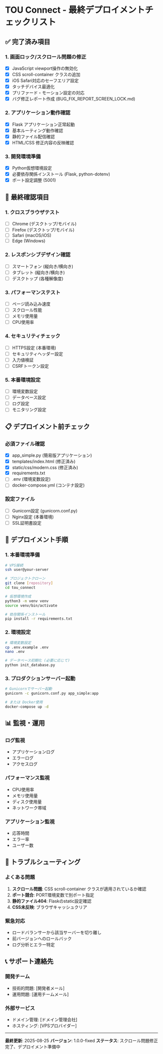 # TOU Connect - 最終デプロイメントチェックリスト

## ✅ 完了済み項目

### 1. 画面ロック/スクロール問題の修正
- [x] JavaScript viewport操作の無効化
- [x] CSS scroll-container クラスの追加
- [x] iOS Safari対応のセーフエリア設定
- [x] タッチデバイス最適化
- [x] プリファード・モーション設定の対応
- [x] バグ修正レポート作成 (BUG_FIX_REPORT_SCREEN_LOCK.md)

### 2. アプリケーション動作確認
- [x] Flask アプリケーション正常起動
- [x] 基本ルーティング動作確認
- [x] 静的ファイル配信確認
- [x] HTML/CSS 修正内容の反映確認

### 3. 開発環境準備
- [x] Python仮想環境設定
- [x] 必要依存関係インストール (Flask, python-dotenv)
- [x] ポート設定調整 (5001)

## 🔄 最終確認項目

### 1. クロスブラウザテスト
- [ ] Chrome (デスクトップ/モバイル)
- [ ] Firefox (デスクトップ/モバイル)
- [ ] Safari (macOS/iOS)
- [ ] Edge (Windows)

### 2. レスポンシブデザイン確認
- [ ] スマートフォン (縦向き/横向き)
- [ ] タブレット (縦向き/横向き)
- [ ] デスクトップ (各種解像度)

### 3. パフォーマンステスト
- [ ] ページ読み込み速度
- [ ] スクロール性能
- [ ] メモリ使用量
- [ ] CPU使用率

### 4. セキュリティチェック
- [ ] HTTPS設定 (本番環境)
- [ ] セキュリティヘッダー設定
- [ ] 入力値検証
- [ ] CSRFトークン設定

### 5. 本番環境設定
- [ ] 環境変数設定
- [ ] データベース設定
- [ ] ログ設定
- [ ] モニタリング設定

## 📋 デプロイメント前チェック

### 必須ファイル確認
- [x] app_simple.py (簡易版アプリケーション)
- [x] templates/index.html (修正済み)
- [x] static/css/modern.css (修正済み)
- [x] requirements.txt
- [ ] .env (環境変数設定)
- [ ] docker-compose.yml (コンテナ設定)

### 設定ファイル
- [ ] Gunicorn設定 (gunicorn.conf.py)
- [ ] Nginx設定 (本番環境)
- [ ] SSL証明書設定

## 🚀 デプロイメント手順

### 1. 本番環境準備
```bash
# VPS接続
ssh user@your-server

# プロジェクトクローン
git clone [repository]
cd tou_connect

# 仮想環境作成
python3 -m venv venv
source venv/bin/activate

# 依存関係インストール
pip install -r requirements.txt
```

### 2. 環境設定
```bash
# 環境変数設定
cp .env.example .env
nano .env

# データベース初期化 (必要に応じて)
python init_database.py
```

### 3. プロダクションサーバー起動
```bash
# Gunicornでサーバー起動
gunicorn -c gunicorn.conf.py app_simple:app

# または Docker使用
docker-compose up -d
```

## 📊 監視・運用

### ログ監視
- アプリケーションログ
- エラーログ
- アクセスログ

### パフォーマンス監視
- CPU使用率
- メモリ使用量
- ディスク使用量
- ネットワーク帯域

### アプリケーション監視
- 応答時間
- エラー率
- ユーザー数

## 🔧 トラブルシューティング

### よくある問題
1. **スクロール問題**: CSS scroll-container クラスが適用されているか確認
2. **ポート競合**: PORT環境変数で別ポート指定
3. **静的ファイル404**: Flaskのstatic設定確認
4. **CSS未反映**: ブラウザキャッシュクリア

### 緊急対応
- ロードバランサーから該当サーバーを切り離し
- 前バージョンへのロールバック
- ログ分析とエラー特定

## 📞 サポート連絡先

### 開発チーム
- 技術的問題: [開発者メール]
- 運用問題: [運用チームメール]

### 外部サービス
- ドメイン管理: [ドメイン管理会社]
- ホスティング: [VPSプロバイダー]

---

**最終更新**: 2025-08-25
**バージョン**: 1.0.0-fixed
**ステータス**: スクロール問題修正完了、デプロイメント準備中
